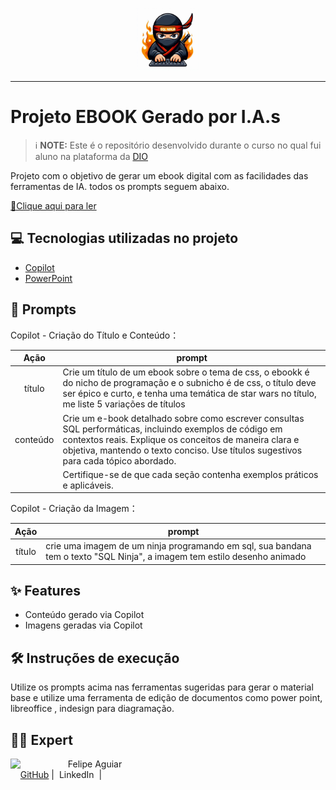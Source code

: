 <p align="center">
    <img width="100" src="https://github.com/Di-Castro/SQL_do_Ninja/blob/main/Ninja.png">
</p>


-------


# Projeto EBOOK Gerado por I.A.s


 > ℹ️ **NOTE:** Este é o repositório desenvolvido durante o curso no qual fui aluno na plataforma da [DIO](https://dio.me)

Projeto com o objetivo de gerar um ebook digital com as facilidades das ferramentas de IA. todos os prompts
seguem abaixo.

<a href="https://github.com/Di-Castro/SQL_do_Ninja/blob/main/Ebook%20-%20SQL%20do%20Ninja.pdf" title="View PDF now"> 📕Clique aqui para ler</a>

## 💻 Tecnologias utilizadas no projeto

- [Copilot](https://copilot.microsoft.com/) 
- [PowerPoint](https://www.microsoft.com/en/microsoft-365/powerpoint)

## 🧠 Prompts


Copilot - Criação do Título e Conteúdo：

|   Ação   | prompt                                                                                                                                                                                                                                                                         |
| :------: | ------------------------------------------------------------------------------------------------------------------------------------------------------------------------------------------------------------------------------------------------------------------------------ |
|  título  | Crie um título de um ebook sobre o tema de css, o ebookk é do nicho de programação e o subnicho é de css, o título deve ser épico e curto, e tenha uma temática de star wars no título, me liste 5 variações de títulos                                                        |
| conteúdo | Crie um e-book detalhado sobre como escrever consultas SQL performáticas, incluindo exemplos de código em contextos reais. Explique os conceitos de maneira clara e objetiva, mantendo o texto conciso. Use títulos sugestivos para cada tópico abordado.                      |
|          | Certifique-se de que cada seção contenha exemplos práticos e aplicáveis.                                                                                                                                                                                                       |


Copilot - Criação da Imagem：

|  Ação  | prompt                                                                                                                   |
| :----: | ------------------------------------------------------------------------------------------------------------------------ |
| título | crie uma imagem de um ninja programando em sql, sua bandana tem o texto "SQL Ninja", a imagem tem estilo desenho animado |

## ✨ Features

- Conteúdo gerado via Copilot
- Imagens geradas via Copilot

## 🛠️ Instruções de execução

Utilize os prompts acima nas ferramentas sugeridas para gerar o material base e utilize uma ferramenta de edição de documentos como power point, libreoffice , indesign para diagramação.

## 👨‍💻 Expert

<p>
    <img 
      align=left 
      margin=10 
      width=80 
      src="https://avatars.githubusercontent.com/u/190566725?v=4"
    />
    <p>&nbsp&nbsp&nbspFelipe Aguiar<br>
    &nbsp&nbsp&nbsp
    <a href="https://github.com/Di-Castro/">
    GitHub</a>&nbsp;|&nbsp;
    <a src="www.linkedin.com/in/didi-castro">LinkedIn</a>
&nbsp;|&nbsp;
</p>
</p>
<br/><br/>
<p>
